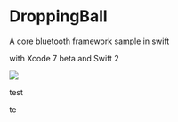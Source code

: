 # DroppingBall

A core bluetooth framework sample in swift

with Xcode 7 beta and Swift 2

![](out.gif)

test

te
